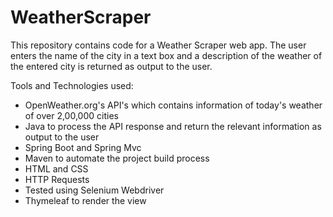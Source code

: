 # WeatherScraper

This repository contains code for a Weather Scraper web app. The user enters the name of the city in a text box and a description of the weather of the entered city is returned
as output to the user. 

Tools and Technologies used:
- OpenWeather.org's API's which contains information of today's weather of over 2,00,000 cities
- Java to process the API response and return the relevant information as output to the user
- Spring Boot and Spring Mvc
- Maven to automate the project build process
- HTML and CSS
- HTTP Requests
- Tested using Selenium Webdriver
- Thymeleaf to render the view
